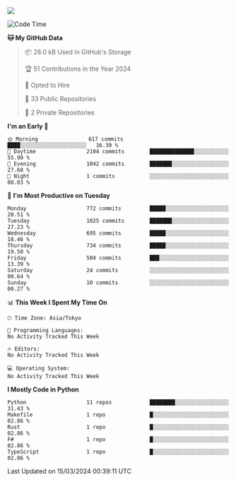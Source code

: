 ![](https://komarev.com/ghpvc/?username=kitagawa-hr)

<!--START_SECTION:waka-->
![Code Time](http://img.shields.io/badge/Code%20Time-798%20hrs%2059%20mins-blue)

**🐱 My GitHub Data** 

> 📦 28.0 kB Used in GitHub's Storage 
 > 
> 🏆 51 Contributions in the Year 2024
 > 
> 💼 Opted to Hire
 > 
> 📜 33 Public Repositories 
 > 
> 🔑 2 Private Repositories 
 > 
**I'm an Early 🐤** 

```text
🌞 Morning                617 commits         ████░░░░░░░░░░░░░░░░░░░░░   16.39 % 
🌆 Daytime                2104 commits        ██████████████░░░░░░░░░░░   55.90 % 
🌃 Evening                1042 commits        ███████░░░░░░░░░░░░░░░░░░   27.68 % 
🌙 Night                  1 commits           ░░░░░░░░░░░░░░░░░░░░░░░░░   00.03 % 
```
📅 **I'm Most Productive on Tuesday** 

```text
Monday                   772 commits         █████░░░░░░░░░░░░░░░░░░░░   20.51 % 
Tuesday                  1025 commits        ███████░░░░░░░░░░░░░░░░░░   27.23 % 
Wednesday                695 commits         █████░░░░░░░░░░░░░░░░░░░░   18.46 % 
Thursday                 734 commits         █████░░░░░░░░░░░░░░░░░░░░   19.50 % 
Friday                   504 commits         ███░░░░░░░░░░░░░░░░░░░░░░   13.39 % 
Saturday                 24 commits          ░░░░░░░░░░░░░░░░░░░░░░░░░   00.64 % 
Sunday                   10 commits          ░░░░░░░░░░░░░░░░░░░░░░░░░   00.27 % 
```


📊 **This Week I Spent My Time On** 

```text
🕑︎ Time Zone: Asia/Tokyo

💬 Programming Languages: 
No Activity Tracked This Week

🔥 Editors: 
No Activity Tracked This Week

💻 Operating System: 
No Activity Tracked This Week
```

**I Mostly Code in Python** 

```text
Python                   11 repos            ████████░░░░░░░░░░░░░░░░░   31.43 % 
Makefile                 1 repo              █░░░░░░░░░░░░░░░░░░░░░░░░   02.86 % 
Rust                     1 repo              █░░░░░░░░░░░░░░░░░░░░░░░░   02.86 % 
F#                       1 repo              █░░░░░░░░░░░░░░░░░░░░░░░░   02.86 % 
TypeScript               1 repo              █░░░░░░░░░░░░░░░░░░░░░░░░   02.86 % 
```




 Last Updated on 15/03/2024 00:39:11 UTC
<!--END_SECTION:waka-->
